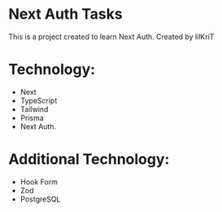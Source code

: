 # Next Auth Tasks

This is a project created to learn Next Auth.
Created by lilKriT

# Technology:

- Next
- TypeScript
- Tailwind
- Prisma
- Next Auth.

# Additional Technology:

- Hook Form
- Zod
- PostgreSQL
